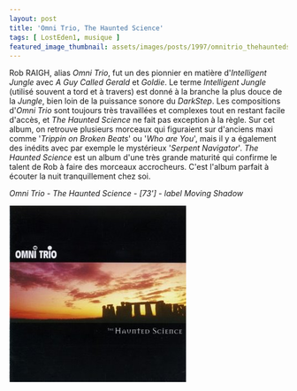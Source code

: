 ```yaml
---
layout: post
title: 'Omni Trio, The Haunted Science'
tags: [ LostEden1, musique ]
featured_image_thumbnail: assets/images/posts/1997/omnitrio_thehauntedscience.jpg
---
```


Rob RAIGH, alias *Omni Trio*, fut un des pionnier en matière d'*Intelligent Jungle* avec *A Guy Called Gerald* et *Goldie*. Le terme *Intelligent Jungle* (utilisé souvent a tord et à travers) est donné à la branche la plus douce de la *Jungle*, bien loin de la puissance sonore du *DarkStep*. Les compositions d'*Omni Trio* sont toujours très travaillées et complexes tout en restant facile d'accès, et *The Haunted Science* ne fait pas exception à la règle. Sur cet album, on retrouve plusieurs morceaux qui figuraient sur d'anciens maxi comme '*Trippin on Broken Beats*' ou '*Who are You*', mais il y a également des inédits avec par exemple le mystérieux '*Serpent Navigator*'. *The Haunted Science* est un album d'une très grande maturité qui confirme le talent de Rob à faire des morceaux accrocheurs. C'est l'album parfait à écouter la nuit tranquillement chez soi.

*Omni Trio - The Haunted Science - [73'] - label Moving Shadow*

![Omni Trio, The Haunted Science](assets/images/posts/1997/omnitrio_thehauntedscience.jpg) 